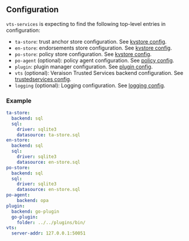 ## Configuration

`vts-services` is expecting to find the following top-level entries in
configuration:

- `ta-store`: trust anchor store configuration. See [kvstore config](/kvstore/README.md#Configuration).
- `en-store`: endorsements store configuration. See [kvstore config](/kvstore/README.md#Configuration).
- `po-store`: policy store configuration. See [kvstore config](/kvstore/README.md#Configuration).
- `po-agent` (optional): policy agent configuration. See [policy config](/policy/README.md#Configuration).
- `plugin`: plugin manager configuration. See [plugin config](/vts/pluginmanager/README.md#Configuration).
- `vts` (optional): Veraison Trusted Services backend configuration. See [trustedservices config](/vts/trustedservices/README.md#Configuration).
- `logging` (optional): Logging configuration. See [logging config](/vts/log/README.md#Configuration).

### Example

```yaml
ta-store:
  backend: sql
  sql:
    driver: sqlite3
    datasource: ta-store.sql
en-store:
  backend: sql
  sql:
    driver: sqlite3
    datasource: en-store.sql
po-store:
  backend: sql
  sql:
    driver: sqlite3
    datasource: en-store.sql
po-agent:
    backend: opa
plugin:
  backend: go-plugin
  go-plugin:
    folder: ../../plugins/bin/
vts:
  server-addr: 127.0.0.1:50051
```

